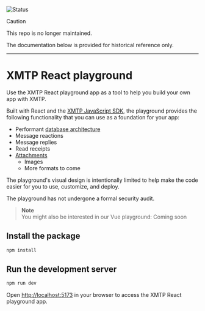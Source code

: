 ![Status](https://img.shields.io/badge/Deprecated-brown)

> [!CAUTION]
> This repo is no longer maintained.

The documentation below is provided for historical reference only.

---

# XMTP React playground

Use the XMTP React playground app as a tool to help you build your own app with XMTP.

Built with React and the [XMTP JavaScript SDK](https://github.com/xmtp/xmtp-js), the playground provides the following functionality that you can use as a foundation for your app:

- Performant [database architecture](https://xmtp.org/docs/tutorials/performance#use-a-local-cache)
- Message reactions
- Message replies
- Read receipts
- [Attachments](https://xmtp.org/docs/build/attachments)
  - Images
  - More formats to come

The playground's visual design is intentionally limited to help make the code easier for you to use, customize, and deploy.

The playground has not undergone a formal security audit.

> **Note**  
> You might also be interested in our Vue playground: Coming soon

## Install the package

```bash
npm install
```

## Run the development server

```bash
npm run dev
```

Open [http://localhost:5173](http://localhost:5173) in your browser to access the XMTP React playground app.
